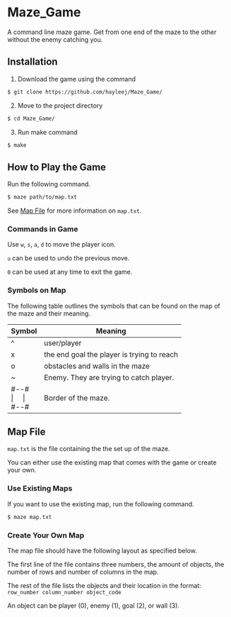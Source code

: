 # Maze_Game
A command line maze game. Get from one end of the maze to the other without the enemy catching you.

## Installation

1. Download the game using the command 

```bash
$ git clone https://github.com/hayleej/Maze_Game/
```

2. Move to the project directory

```bash
$ cd Maze_Game/
```

3. Run make command

```bash
$ make
```

## How to Play the Game

Run the following command.

```bash
$ maze path/to/map.txt
```

See [Map File](README.md#Map-File) for more information on `map.txt`.

### Commands in Game

Use `w`, `s`, `a`, `d` to move the player icon.

`u` can be used to undo the previous move.

`0` can be used at any time to exit the game.

### Symbols on Map

The following table outlines the symbols that can be found on the map of the maze and their meaning.

| Symbol                 | Meaning                                 |
|------------------------|-----------------------------------------|
| ^                      | user/player                             |
| x                      | the end goal the player is trying to reach|
| o                      | obstacles and walls in the maze         |
| ~                      | Enemy. They are trying to catch player. |
| #--#<br>\| &nbsp; &nbsp;  \|<br>#--# | Border of the maze.                     |

## Map File

`map.txt` is the file containing the the set up of the maze.

You can either use the existing map that comes with the game or create your own.

### Use Existing Maps

If you want to use the existing map, run the following command.

```bash
$ maze map.txt
```

### Create Your Own Map

The map file should have the following layout as specified below.

The first line of the file contains three numbers, the amount of objects, the number of rows and number of columns in the map.

The rest of the file lists the objects and their location in the format: `row_number column_number object_code`

An object can be player (0), enemy (1), goal (2), or wall (3).

